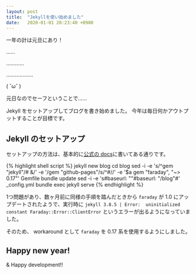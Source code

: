 ```yaml
---
layout: post
title:  "Jekyllを使い始めました"
date:   2020-01-01 20:23:40 +0900
---
```


一年の計は元旦にあり！

……

…………

………………

( ˘ω˘ )

元日なのでセーフということで……

Jekyll をセットアップしてブログを書き始めました。
今年は毎日何かアウトプットすることが目標です。

## Jekyll のセットアップ

セットアップの方法は、基本的に[公式の docs](https://jekyllrb.com/docs/github-pages/)に書いてある通りです。

{% highlight shell script %}
jekyll new blog
cd blog
sed -i -e 's/^gem "jekyll"/# &/' -e '/gem "github-pages"/s/^#//' -e '$a gem "faraday", "~> 0.17"' Gemfile
bundle update
sed -i -e 's#baseurl: ""#baseurl: "/blog"#' _config.yml
bundle exec jekyll serve
{% endhighlight %}

1つ問題があり、数ヶ月前に同様の手順を踏んだときから `faraday` が 1.0 にアップデートされたようで、実行時に
`jekyll 3.8.5 | Error:  uninitialized constant Faraday::Error::ClientError` というエラーが出るようになっていました。

そのため、 workaround として `faraday` を 0.17 系を使用するようにしました。

## Happy new year!

& Happy development!!
